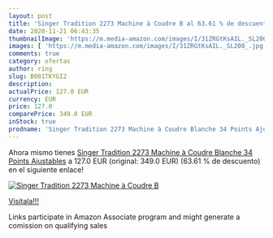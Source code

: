 ```yaml
---
layout: post
title: 'Singer Tradition 2273 Machine à Coudre B al 63.61 % de descuento'
date: 2020-11-21 06:43:35
thumbnailImage: 'https://m.media-amazon.com/images/I/31ZRGtKsAIL._SL200_.jpg'
images: [ 'https://m.media-amazon.com/images/I/31ZRGtKsAIL._SL200_.jpg' ]
comments: true
category: ofertas
author: ring
slug: B001TKYGI2
description:
actualPrice: 127.0 EUR
currency: EUR
price: 127.0
comparePrice: 349.0 EUR
inStock: true
prodname: 'Singer Tradition 2273 Machine à Coudre Blanche 34 Points Ajustables'
---
```


Ahora mismo tienes [Singer Tradition 2273 Machine à Coudre Blanche 34 Points Ajustables](https://www.amazon.fr/dp/B001TKYGI2/?tag=tolees0d-21) a 127.0 EUR (original: 349.0 EUR) (63.61 %  de descuento) en el siguiente enlace!

[![Singer Tradition 2273 Machine à Coudre B](https://m.media-amazon.com/images/I/31ZRGtKsAIL._SL200_.jpg)](https://www.amazon.fr/dp/B001TKYGI2/?tag=tolees0d-21)

[Visítala!!!](https://www.amazon.fr/dp/B001TKYGI2/?tag=tolees0d-21)

Links participate in Amazon Associate program and might generate a comission on qualifying sales
